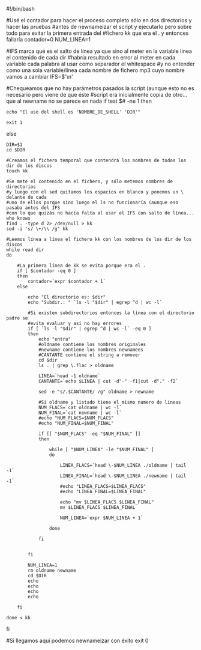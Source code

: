 #!/bin/bash

#Usé el contador para hacer el proceso completo sólo en dos directorios y hacer las pruebas 
#antes de newnameizar el script y ejecutarlo pero sobre todo para evitar la primera entrada del
#fichero kk que era el . y entonces fallaría
contador=0
NUM_LINEA=1


#IFS marca qué es el salto de línea ya que sino al meter en la variable linea el contenido de cada dir
#habría resultado en error al meter en cada variable cada palabra al usar como separador el whitespace
#y no entender como una sola variable/línea cada nombre de fichero mp3 cuyo nombre vamos a cambiar
IFS=$'\n'

#Chequeamos que no hay parámetros pasados la script (aunque esto no es necesario pero viene de que éste 
#script era inicialmente copia de otro... que al newname no se parece en nada
if test $# -ne 1
then

	echo "El uso del shell es 'NOMBRE_DE_SHELL' 'DIR'"

	exit 1

else

	DIR=$1
	cd $DIR

	#Creamos el fichero temporal que contendrá los nombres de todos los dir de los discos
	touch kk

	#Se mete el contenido en el fichero, y sólo metemos nombres de directorios
	#y luego con el sed quitamos los espacios en blanco y ponemos un \ delante de cada
	#uno de ellos porque sino luego el ls no funcionaría (aunque eso pasaba antes del IFS
	#con lo que quizás no hacía falta al usar el IFS con salto de línea... who knows
	find . -type d 2> /dev/null > kk
	sed -i 's/ \+/\\ /g' kk

	#Leemos línea a línea el fichero kk con los nombres de los dir de los discos
	while read dir
	do
	
		#La primera línea de kk se evita porque era el .
		if [ $contador -eq 0 ]
		then
			contador=`expr $contador + 1`
		else

			echo "El directorio es: $dir"
			echo "Subdir.: " `ls -l "$dir" | egrep ^d | wc -l`

			#Si existen subdirectorios entonces la línea con el directorio padre se 
			#evita evaluar y así no hay errores
			if [ `ls -l "$dir" | egrep ^d | wc -l` -eq 0 ]
			then
				echo "entra"
				#oldname contiene los nombres originales
				#newname contiene los nombres newnamees
				#CANTANTE contiene el string a remover
				cd $dir
				ls . | grep \.flac > oldname

				LINEA=`head -1 oldname`
				CANTANTE=`echo $LINEA | cut -d"-" -f1|cut -d"." -f2`
				
				sed -e "s/.$CANTANTE/ /g" oldname > newname

				#Si oldname y listado tiene el mismo numero de lineas
				NUM_FLACS=`cat oldname | wc -l`
				NUM_FINAL=`cat newname | wc -l`
				#echo "NUM_FLACS=$NUM_FLACS"
				#echo "NUM_FINAL=$NUM_FINAL"

				if [[ "$NUM_FLACS" -eq "$NUM_FINAL" ]]
				then
					
					while [ "$NUM_LINEA" -le "$NUM_FINAL" ]
					do

						LINEA_FLACS=`head \-$NUM_LINEA ./oldname | tail -1`
						LINEA_FINAL=`head \-$NUM_LINEA ./newname | tail -1`
						#echo "LINEA_FLACS=$LINEA_FLACS"
						#echo "LINEA_FINAL=$LINEA_FINAL"
						
						echo "mv $LINEA_FLACS $LINEA_FINAL"
						mv $LINEA_FLACS $LINEA_FINAL

						NUM_LINEA=`expr $NUM_LINEA + 1`

					done

				fi


			fi

			NUM_LINEA=1
			rm oldname newname
			cd $DIR
			echo
			echo
			echo
			echo

		fi

	done < kk

fi

#Si llegamos aquí podemos newnameizar con éxito
exit 0

